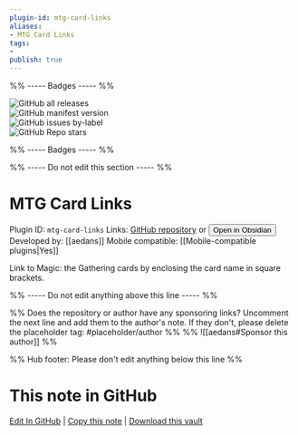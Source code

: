 ```yaml
---
plugin-id: mtg-card-links
aliases:
- MTG Card Links
tags: 
- 
publish: true
---
```


%% ----- Badges ----- %%

![GitHub all releases](https://img.shields.io/github/downloads/aedans/mtg-card-links/total?color=573E7A&logo=github&style=for-the-badge)   
![GitHub manifest version](https://img.shields.io/github/manifest-json/v/aedans/mtg-card-links?color=573E7A&logo=github&style=for-the-badge)   
![GitHub issues by-label](https://img.shields.io/github/issues/aedans/mtg-card-links/help%20wanted?color=573E7A&logo=github&style=for-the-badge)   
![GitHub Repo stars](https://img.shields.io/github/stars/aedans/mtg-card-links?color=573E7A&logo=github&style=for-the-badge)

%% ----- Badges ----- %%

%% ----- Do not edit this section ----- %%

# MTG Card Links

Plugin ID: `mtg-card-links`
Links: [GitHub repository](https://github.com/aedans/mtg-card-links) or [<button id=HH>Open in Obsidian</button>](obsidian://show-plugin?id=mtg-card-links)
Developed by: [[aedans]]
Mobile compatible: [[Mobile-compatible plugins|Yes]]

Link to Magic: the Gathering cards by enclosing the card name in square brackets.

%% ----- Do not edit anything above this line ----- %% 

%% Does the repository or author have any sponsoring links? Uncomment the next line and add them to the author's note. If they don't, please delete the placeholder tag: #placeholder/author %%
%% ![[aedans#Sponsor this author]] %%

%% Hub footer: Please don't edit anything below this line %%

# This note in GitHub

<span class="git-footer">[Edit In GitHub](https://github.dev/obsidian-community/obsidian-hub/blob/main/02%20-%20Community%20Expansions/02.05%20All%20Community%20Expansions/Plugins/mtg-card-links.md "git-hub-edit-note") | [Copy this note](https://raw.githubusercontent.com/obsidian-community/obsidian-hub/main/02%20-%20Community%20Expansions/02.05%20All%20Community%20Expansions/Plugins/mtg-card-links.md "git-hub-copy-note") | [Download this vault](https://github.com/obsidian-community/obsidian-hub/archive/refs/heads/main.zip "git-hub-download-vault") </span>
